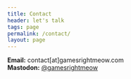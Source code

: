 ```yaml
---
title: Contact
header: let's talk
tags: page
permalink: /contact/
layout: page
---
```


__Email:__ contact[at]gamesrightmeow.com   
__Mastodon:__ [@gamesrightmeow](https://mastodon.gamedev.place/@gamesrightmeow)  
<!-- __Book a virtual meeting:__ [Calendly](https://calendly.com/gamesrightmeow/exploratory-call?back=0) -->